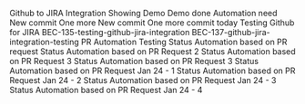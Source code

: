 Github to JIRA Integration
Showing Demo
Demo done
Automation need
New commit
One more New commit
One more commit today
Testing Github for JIRA
BEC-135-testing-github-jira-integration
BEC-137-github-jira-integration-testing
PR Automation Testing
Status Automation based on PR request
Status Automation based on PR Request 2
Status Automation based on PR Request 3
Status Automation based on PR Request 3
Status Automation based on PR Request Jan 24 - 1
Status Automation based on PR Request Jan 24 - 2
Status Automation based on PR Request Jan 24 - 3
Status Automation based on PR Request Jan 24 - 4
